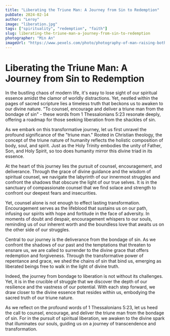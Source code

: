 ```yaml
---
title: "Liberating the Triune Man: A Journey from Sin to Redemption"
pubDate: 2024-02-14
author: "Leroy"
image: "liberation.jpg"
tags: ["spirituality", "redemption", "faith"]
slug: liberating-the-triune-man-a-journey-from-sin-to-redemption
photographer: "Min An"
imageUrl: "https://www.pexels.com/photo/photography-of-man-raising-both-hands-1066176/"
---
```


# Liberating the Triune Man: A Journey from Sin to Redemption

In the bustling chaos of modern life, it's easy to lose sight of our spiritual essence amidst the clamor of worldly distractions. Yet, nestled within the pages of sacred scripture lies a timeless truth that beckons us to awaken to our divine nature. "To counsel, encourage and deliver a triune man from the bondage of sin" - these words from 1 Thessalonians 5:23 resonate deeply, offering a roadmap for those seeking liberation from the shackles of sin.

As we embark on this transformative journey, let us first unravel the profound significance of the "triune man." Rooted in Christian theology, the concept of the triune nature of humanity reflects the holistic composition of body, soul, and spirit. Just as the Holy Trinity embodies the unity of Father, Son, and Holy Spirit, so too does humanity mirror this divine triad in its essence.

At the heart of this journey lies the pursuit of counsel, encouragement, and deliverance. Through the grace of divine guidance and the wisdom of spiritual counsel, we navigate the labyrinth of our innermost struggles and confront the shadows that obscure the light of our true selves. It is in the sanctuary of compassionate counsel that we find solace and strength to confront our deepest fears and insecurities.

Yet, counsel alone is not enough to effect lasting transformation. Encouragement serves as the lifeblood that sustains us on our path, infusing our spirits with hope and fortitude in the face of adversity. In moments of doubt and despair, encouragement whispers to our souls, reminding us of our inherent worth and the boundless love that awaits us on the other side of our struggles.

Central to our journey is the deliverance from the bondage of sin. As we confront the shadows of our past and the temptations that threaten to ensnare us, we are called to surrender to the divine grace that offers redemption and forgiveness. Through the transformative power of repentance and grace, we shed the chains of sin that bind us, emerging as liberated beings free to walk in the light of divine truth.

Indeed, the journey from bondage to liberation is not without its challenges. Yet, it is in the crucible of struggle that we discover the depth of our resilience and the vastness of our potential. With each step forward, we draw closer to the divine essence that resides within us, embodying the sacred truth of our triune nature.

As we reflect on the profound words of 1 Thessalonians 5:23, let us heed the call to counsel, encourage, and deliver the triune man from the bondage of sin. For in the pursuit of spiritual liberation, we awaken to the divine spark that illuminates our souls, guiding us on a journey of transcendence and transformation.
